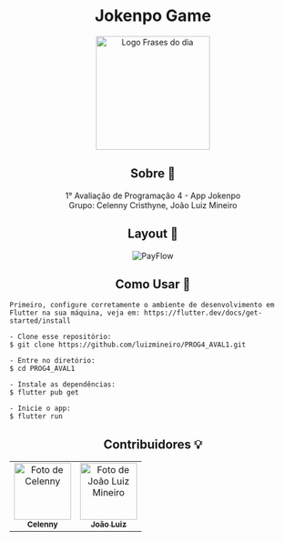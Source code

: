 <h1 align="center">Jokenpo Game</h1>
<p align="center">
      <img src="https://github.com/celycodes/avaliacoes_prog4_uespi/assets/70456452/01ff350e-4003-4161-a270-dbb950c4548c" width="200" alt="Logo Frases do dia"/>
</p>
<h2 align="center">Sobre 📖</h2>
   
<p align="center">
  1° Avaliação de Programação 4 - App Jokenpo<br> Grupo: Celenny Cristhyne, João Luiz Mineiro
</p>


<h2 align="center">Layout 🎨</h2>

   <p align="center">
      <img alt="PayFlow" title="app nasa"  src="https://github.com/celycodes/avaliacoes_prog4_uespi/assets/70456452/620c553b-1c60-45de-a544-042d0704396e" />
   </p>

<h2 align="center">Como Usar 🤔</h2>

   ```
   Primeiro, configure corretamente o ambiente de desenvolvimento em Flutter na sua máquina, veja em: https://flutter.dev/docs/get-started/install
   
   - Clone esse repositório:
   $ git clone https://github.com/luizmineiro/PROG4_AVAL1.git

   - Entre no diretório:
   $ cd PROG4_AVAL1

   - Instale as dependências:
   $ flutter pub get

   - Inicie o app: 
   $ flutter run
   ```

<div align="center">
   <h2 align="center">Contribuidores 💡</h2>
   <table>
   <tr>
      <td align="center">
      <a href="#">
        <img src="https://avatars.githubusercontent.com/celenny" width="100px;" alt="Foto de Celenny"/><br>
        <sub>
          <b>Celenny</b>
        </sub>
      </a>
    </td>
    <td align="center">
      <a href="#">
        <img src="https://avatars1.githubusercontent.com/luizmineiro" width="100px;" alt="Foto de João Luiz Mineiro"/><br>
        <sub>
          <b>João Luiz</b>
        </sub>
      </a>
    </td>
   </tr>
   </table>
</div>